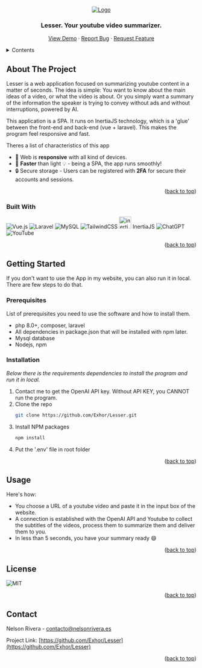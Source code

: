 
<a name="readme-top"></a>

<!-- PROJECT LOGO -->
<br />
<div align="center">
  <a href="https://www.nelsonrivera.es/">
    <img src="https://i.imgur.com/vqq17xp.png" alt="Logo">
  </a>
  <h3 align="center">Lesser. Your youtube video summarizer.</h3>

  <p align="center">
    <a href="https://www.nelsonrivera.es/">View Demo</a>
    ·
    <a href="https://github.com/Exhore/Lesser/issues/new?labels=bug&template=bug-report---.md">Report Bug</a>
    ·
    <a href="https://github.com/Exhore/Lesser/issues/new?labels=enhancement&template=feature-request---.md">Request Feature</a>
  </p>
</div>

<!-- TABLE OF CONTENTS -->
<details>
  <summary>Contents</summary>
  <ol>
    <li>
      <a href="#about-the-project">About The Project</a>
      <ul>
        <li><a href="#built-with">Built With</a></li>
      </ul>
    </li>
    <li>
      <a href="#getting-started">Getting Started</a>
      <ul>
        <li><a href="#prerequisites">Prerequisites</a></li>
        <li><a href="#installation">Installation</a></li>
      </ul>
    </li>
    <li><a href="#usage">Usage</a></li>
    <li><a href="#license">License</a></li>
    <li><a href="#contact">Contact</a></li>
  </ol>
</details>



<!-- ABOUT THE PROJECT -->
## About The Project

Lesser is a web application focused on summarizing youtube content in a matter of seconds. The idea is simple: You want to know about the main ideas of a video, or what the video is about. Or you simply want a summary of the information the speaker is trying to convey without ads and without interruptions, powered by AI.

This application is a SPA. It runs on InertiaJS technology, which is a 'glue' between the front-end and back-end (vue + laravel). This makes the program feel responsive and fast.

Theres a list of characteristics of this app

 - 📱 Web is <b>responsive</b> with all kind of devices.
 - 🏃 <b>Faster</b> than light 💡 - being a SPA, the app runs smoothly!
 - 🔒 Secure storage - Users can be registered with <b>2FA</b> for secure their accounts and sessions.


<p align="right">(<a href="#readme-top">back to top</a>)</p>



### Built With
![Vue.js](https://img.shields.io/badge/vuejs-%2335495e.svg?style=for-the-badge&logo=vuedotjs&logoColor=%234FC08D)
![Laravel](https://img.shields.io/badge/laravel-%23FF2D20.svg?style=for-the-badge&logo=laravel&logoColor=white)
![MySQL](https://img.shields.io/badge/mysql-4479A1.svg?style=for-the-badge&logo=mysql&logoColor=white)
![TailwindCSS](https://img.shields.io/badge/tailwindcss-%2338B2AC.svg?style=for-the-badge&logo=tailwind-css&logoColor=white)
<img src="https://avatars.githubusercontent.com/u/47703742?s=280&v=4" alt="inertia" width=32px height=32px>
InertiaJS
![ChatGPT](https://img.shields.io/badge/chatGPT-74aa9c?style=for-the-badge&logo=openai&logoColor=white)
![YouTube](https://img.shields.io/badge/YouTube-%23FF0000.svg?style=for-the-badge&logo=YouTube&logoColor=white)

<p align="right">(<a href="#readme-top">back to top</a>)</p>



<!-- GETTING STARTED -->
## Getting Started

If you don't want to use the App in my website, you can also run it in local. There are few steps to do that.

### Prerequisites

List of prerequisites you need to use the software and how to install them.

* php 8.0+, composer, laravel
* All dependencies in package.json that will be installed with npm later.
* Mysql database
* Nodejs, npm

### Installation

_Below there is the requirements dependencies to install the program and run it in local._

1. Contact me to get the OpenAI API key. Without API KEY, you CANNOT run the program.
2. Clone the repo
   ```sh
   git clone https://github.com/Exhor/Lesser.git
   ```
3. Install NPM packages
   ```sh
   npm install
   ```
4. Put the '.env' file in root folder

<p align="right">(<a href="#readme-top">back to top</a>)</p>

## Usage

Here's how:
* You choose a URL of a youtube video and paste it in the input box of the website.
* A connection is established with the OpenAI API and Youtube to collect the subtitles of the videos, process them to summarize them and deliver them to you.
* In less than 5 seconds, you have your summary ready :smile:

<p align="right">(<a href="#readme-top">back to top</a>)</p>


<!-- LICENSE -->
## License
![MIT](https://img.shields.io/badge/license-MIT-blue)


<p align="right">(<a href="#readme-top">back to top</a>)</p>



<!-- CONTACT -->
## Contact

Nelson Rivera - contacto@nelsonrivera.es

Project Link: [https://github.com/Exhor/Lesser](https://github.com/Exhor/Lesser)


<p align="right">(<a href="#readme-top">back to top</a>)</p>

[issues-shield]: https://img.shields.io/github/issues/othneildrew/Best-README-Template.svg?style=for-the-badge
[issues-url]: https://www.nelsonrivera.es//issues
